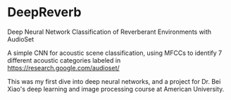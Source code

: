 # DeepReverb

Deep Neural Network Classification of Reverberant Environments with AudioSet

A simple CNN for acoustic scene classification, using MFCCs to identify 7 different acoustic categories labeled in https://research.google.com/audioset/

This was my first dive into deep neural networks, and a project for Dr. Bei Xiao's deep learning and image processing course at American University.

